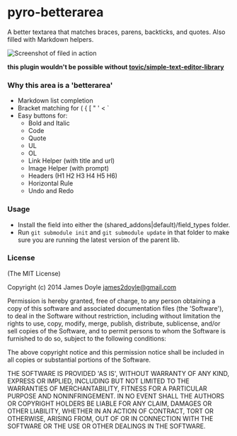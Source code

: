 pyro-betterarea
===============

A better textarea that matches braces, parens, backticks, and quotes. Also filled with Markdown helpers.

![Screenshot of filed in action](https://raw.githubusercontent.com/james2doyle/pyro-betterarea/master/screen1.png)

**this plugin wouldn't be possible without [tovic/simple-text-editor-library](https://github.com/tovic/simple-text-editor-library)**

### Why this area is a 'betterarea'

* Markdown list completion
* Bracket matching for \( \{ \[ " ' < \`
* Easy buttons for:
  * Bold and Italic
  * Code
  * Quote
  * UL
  * OL
  * Link Helper (with title and url)
  * Image Helper (with prompt)
  * Headers (H1 H2 H3 H4 H5 H6)
  * Horizontal Rule
  * Undo and Redo

### Usage

* Install the field into either the (shared\_addons|default)/field\_types folder.
* Run `git submodule init` and `git submodule update` in that folder to make sure you are running the latest version of the parent lib.

### License

(The MIT License)

Copyright (c) 2014 James Doyle <james2doyle@gmail.com>

Permission is hereby granted, free of charge, to any person obtaining
a copy of this software and associated documentation files (the
'Software'), to deal in the Software without restriction, including
without limitation the rights to use, copy, modify, merge, publish,
distribute, sublicense, and/or sell copies of the Software, and to
permit persons to whom the Software is furnished to do so, subject to
the following conditions:

The above copyright notice and this permission notice shall be
included in all copies or substantial portions of the Software.

THE SOFTWARE IS PROVIDED 'AS IS', WITHOUT WARRANTY OF ANY KIND,
EXPRESS OR IMPLIED, INCLUDING BUT NOT LIMITED TO THE WARRANTIES OF
MERCHANTABILITY, FITNESS FOR A PARTICULAR PURPOSE AND NONINFRINGEMENT.
IN NO EVENT SHALL THE AUTHORS OR COPYRIGHT HOLDERS BE LIABLE FOR ANY
CLAIM, DAMAGES OR OTHER LIABILITY, WHETHER IN AN ACTION OF CONTRACT,
TORT OR OTHERWISE, ARISING FROM, OUT OF OR IN CONNECTION WITH THE
SOFTWARE OR THE USE OR OTHER DEALINGS IN THE SOFTWARE.